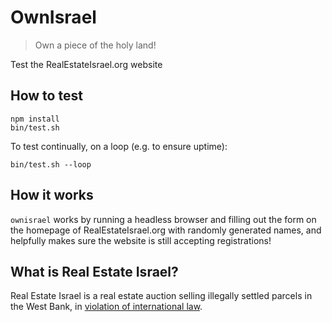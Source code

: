 # OwnIsrael

> Own a piece of the holy land!

Test the RealEstateIsrael.org website

## How to test

```
npm install
bin/test.sh
```

To test continually, on a loop (e.g. to ensure uptime):

```
bin/test.sh --loop
```

## How it works

`ownisrael` works by running a headless browser and filling out the form on the homepage of RealEstateIsrael.org with randomly generated names, and helpfully makes sure the website is still accepting registrations!

## What is Real Estate Israel?

Real Estate Israel is a real estate auction selling illegally settled parcels in the West Bank, in [violation of international law](https://www.democracynow.org/2024/3/1/headlines/new_jersey_community_members_warn_against_synagogues_plan_to_host_israeli_real_estate_event).
